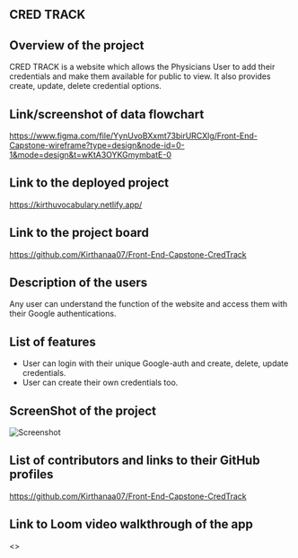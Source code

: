 ## CRED TRACK

## Overview of the project
CRED TRACK is a website which allows the Physicians User to add their credentials and make them available for public to view. It also provides create, update, delete credential options. 

## Link/screenshot of data flowchart
<https://www.figma.com/file/YynUvoBXxmt73birURCXlg/Front-End-Capstone-wireframe?type=design&node-id=0-1&mode=design&t=wKtA3OYKGmymbatE-0>

## Link to the deployed project
<https://kirthuvocabulary.netlify.app/>

## Link to the project board
https://github.com/Kirthanaa07/Front-End-Capstone-CredTrack

## Description of the users
Any user can understand the function of the website and access them with their Google authentications. 

## List of features
* User can login with their unique Google-auth and create, delete, update credentials.
* User can create their own credentials too.

## ScreenShot of the project
![Screenshot](VocabprojectScreenshot.png)

## List of contributors and links to their GitHub profiles
https://github.com/Kirthanaa07/Front-End-Capstone-CredTrack

## Link to Loom video walkthrough of the app
<>